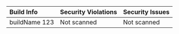| Build Info | Security Violations | Security Issues |
|:---------|:------------|:------------|
| buildName 123 | Not scanned | Not scanned |